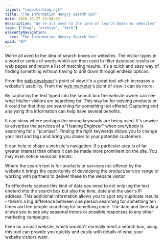 ```yaml
---
layout: "layouts/blog.njk"
title: "The Information Hungry Search Box"
date: 2008-10-27 13:04:32
description: "We're all used to the idea of search boxes on websites"
tags: ["blog", "archive", "tech"]
eleventyNavigation:
  key: "The Information Hungry Search Box"
wpid: "84"
---
```


We're all used to the idea of search boxes on websites. The visitor types in a word or series of words which are then used to filter database results or web pages and return a list of matching results. It's a quick and easy way of finding something without having to drill down through endless options.

From the <a href="http://www.chris-smith-web.com/wp" target="_self">web developer</a>'s point of view it's a great tool which increases a website's usability. From the <a href="http://www.chris-smith-web.com/wp" target="_self">web marketer</a>'s point of view it can do more.

By capturing the text typed into the search box the website owner can see what his/her visitors are searching for. This may be for existing products or it could be that they are searching for something not offered. Capturing and analysing this information can help have several benefits.

It can show where perhaps the wrong keywords are being used. It's unwise to advertise the services of a "Heating Engineer" when everybody is searching for a "plumber". Finding the right keywords allows you to change your text and tags and bring you closer to your potential customers.

It can help to shape a website's navigation. If a particular area is of far greater interest than others it can be made more prominent on the site. You may even notice seasonal trends.

Where the search text is for products or services not offered by the website it brings the opportunity of developing the product/service range or working with partners to deliver these to the website visitor.

To effectively capture this kind of data you need to not only log the text eneterd into the search box but also the time, date and the user's IP address. This additional information allows you to spot any duplicate results - there's a big difference between one person searching for something ten times and ten people searching for something once. The date and time data allows you to see any seasonal trends or possible responses to any other marketing campaigns.

Even on a small website, which wouldn't normally merit a search box, using this tool can provide you quickly and easily with details of what your website visitors want.
